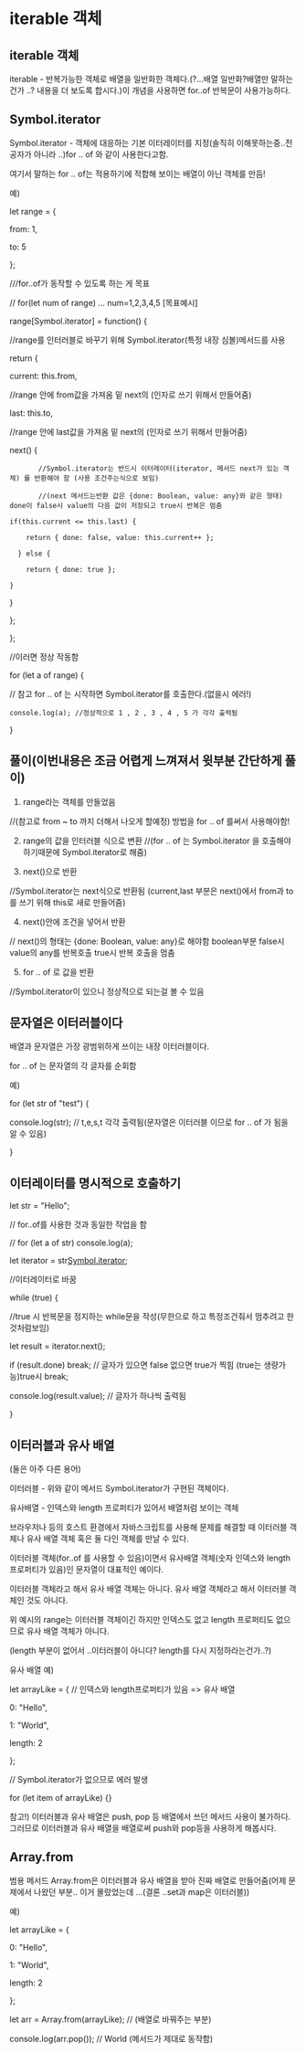 iterable 객체
=
iterable 객체
-----------
iterable - 반복가능한 객체로 배열을 일반화한 객체다.(?...배열 일반화?배열만 말하는건가 ..? 내용을 더 보도록 합시다.)이 개념을 사용하면 for..of 반복문이 사용가능하다.

Symbol.iterator
-----------
Symbol.iterator - 객체에 대응하는 기본 이터레이터를 지정(솔직히 이해못하는중..전공자가 아니라 ..)for .. of 와 같이 사용한다고함.

여기서 말하는 for .. of는 적용하기에 적합해 보이는 배열이 아닌 객체를 만듬!

예)

let range = {

  from: 1,
  
  to: 5
  
};

///for..of가 동작할 수 있도록 하는 게 목표

// for(let num of range) ... num=1,2,3,4,5 [목표예시]

range[Symbol.iterator] = function() {

//range를 인터러블로 바꾸기 위해 Symbol.iterator(특정 내장 심볼)메서드를 사용

return {

  current: this.from,
  
  //range 안에 from값을 가져옴 밑 next의 (인자로 쓰기 위해서 만들어줌)
  
  last: this.to,
  
  //range 안에 last값을 가져옴 밑 next의 (인자로 쓰기 위해서 만들어줌)
  
  next() {
  
           //Symbol.iterator는 반드시 이터레이터(iterator, 메서드 next가 있는 객체) 를 반환해야 함 (사용 조건주는식으로 보임)
  
           //(next 메서드는반환 값은 {done: Boolean, value: any}와 같은 형태) done이 false시 value의 다음 값이 저장되고 true시 반복은 멈춤
           
    if(this.current <= this.last) {
    
        return { done: false, value: this.current++ };
        
      } else {
      
        return { done: true };
        
    }
    
  }
  
  };
  
};

//이러면 정상 작동함

for (let a of range) {  

// 참고 for .. of 는 시작하면 Symbol.iterator를 호출한다.(없을시 에러!)

    console.log(a); //정상적으로 1 , 2 , 3 , 4 , 5 가 각각 출력됨
    
}

## 풀이(이번내용은 조금 어렵게 느껴져서 윗부분 간단하게 풀이)
1. range라는 객체를 만들었음

//(참고로 from ~ to 까지 더해서 나오게 할예정) 방법을 for .. of 를써서 사용해야함!

2. range의 값을 인터러블 식으로 변환 
//(for .. of 는 Symbol.iterator 을 호출해야 하기때문에 Symbol.iterator로 해줌)

3. next()으로 반환 

//Symbol.iterator는 next식으로 반환됨 (current,last 부분은 next()에서 from과 to를 쓰기 위해 this로 새로 만들어줌)

4. next()안에 조건을 넣어서 반환 

// next()의 형태는 {done: Boolean, value: any}로 해야함 boolean부분 false시 value의 any를 반복호출 true시 반복 호출을 멈춤

5. for .. of 로 값을 반환 

//Symbol.iterator이 있으니 정상적으로 되는걸 볼 수 있음 

문자열은 이터러블이다
--------------
배열과 문자열은 가장 광범위하게 쓰이는 내장 이터러블이다.

for .. of 는 문자열의 각 글자를 순회함

예)

for (let str of "test") { 

console.log(str); // t,e,s,t 각각 출력됨(문자열은 이터러블 이므로 for .. of 가 됨을 알 수 있음)

}

이터레이터를 명시적으로 호출하기
-------------

let str = "Hello";

// for..of를 사용한 것과 동일한 작업을 함

// for (let a of str) console.log(a);

let iterator = str[Symbol.iterator](); 

//이터레이터로 바꿈

while (true) {

//true 시 반복문을 정지하는 while문을 작성(무한으로 하고 특정조건줘서 멈추려고 한것처럼보임)

  let result = iterator.next();
  
  if (result.done) break; // 글자가 있으면 false 없으면 true가 찍힘 (true는 생량가능)true시 break; 
  
  console.log(result.value); // 글자가 하나씩 출력됨 
  
}

이터러블과 유사 배열
------------------
(둘은 아주 다른 용어)

이터러블 - 위와 같이 메서드 Symbol.iterator가 구현된 객체이다.

유사배열 - 인덱스와 length 프로퍼티가 있어서 배열처럼 보이는 객체 

브라우저나 등의 호스트 환경에서 자바스크립트를 사용해 문제를 해결할 때 이터러블 객체나 유사 배열 객체 혹은 둘 다인 객체를 만날 수 있다.

이터러블 객체(for..of 를 사용할 수 있음)이면서 유사배열 객체(숫자 인덱스와 length 프로퍼티가 있음)인 문자열이 대표적인 예이다.

이터러블 객체라고 해서 유사 배열 객체는 아니다. 유사 배열 객체라고 해서 이터러블 객체인 것도 아니다.

위 예시의 range는 이터러블 객체이긴 하지만 인덱스도 없고 length 프로퍼티도 없으므로 유사 배열 객체가 아니다.

(length 부분이 없어서 ..이터러블이 아니다? length를 다시 지정하라는건가..?)

유사 배열 예)

let arrayLike = { // 인덱스와 length프로퍼티가 있음 => 유사 배열

  0: "Hello",
  
  1: "World",
  
  length: 2
  
};

// Symbol.iterator가 없으므로 에러 발생

for (let item of arrayLike) {}

참고!) 이터러블과 유사 배열은 push, pop 등 배열에서 쓰던 메서드 사용이 불가하다. 그러므로 이터러블과 유사 배열을 배열로써 push와 pop등을 사용하게 해봅시다.

Array.from
------------

범용 메서드 Array.from은 이터러블과 유사 배열을 받아 진짜 배열로 만들어줌(어제 문제에서 나왔던 부분.. 이거 몰랐었는데 ...(결론 ..set과 map은 이터러블))

예)

let arrayLike = {

  0: "Hello",
  
  1: "World",
  
  length: 2
  
};

let arr = Array.from(arrayLike); // (배열로 바꿔주는 부분)

console.log(arr.pop()); // World (메서드가 제대로 동작함)


